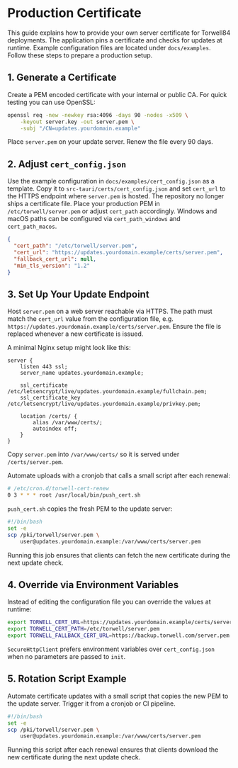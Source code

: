 # Production Certificate

This guide explains how to provide your own server certificate for Torwell84 deployments. The application pins a certificate and checks for updates at runtime. Example configuration files are located under `docs/examples`. Follow these steps to prepare a production setup.

## 1. Generate a Certificate

Create a PEM encoded certificate with your internal or public CA. For quick testing you can use OpenSSL:

```bash
openssl req -new -newkey rsa:4096 -days 90 -nodes -x509 \
    -keyout server.key -out server.pem \
    -subj "/CN=updates.yourdomain.example"
```

Place `server.pem` on your update server. Renew the file every 90 days.

## 2. Adjust `cert_config.json`

Use the example configuration in `docs/examples/cert_config.json` as a template. Copy it to `src-tauri/certs/cert_config.json` and set `cert_url` to the HTTPS endpoint where `server.pem` is hosted. The repository no longer ships a certificate file. Place your production PEM in `/etc/torwell/server.pem` or adjust `cert_path` accordingly. Windows and macOS paths can be configured via `cert_path_windows` and `cert_path_macos`.

```json
{
  "cert_path": "/etc/torwell/server.pem",
  "cert_url": "https://updates.yourdomain.example/certs/server.pem",
  "fallback_cert_url": null,
  "min_tls_version": "1.2"
}
```

## 3. Set Up Your Update Endpoint

Host `server.pem` on a web server reachable via HTTPS. The path must match the `cert_url` value from the configuration file, e.g. `https://updates.yourdomain.example/certs/server.pem`.  Ensure the file is replaced whenever a new certificate is issued.

A minimal Nginx setup might look like this:

```nginx
server {
    listen 443 ssl;
    server_name updates.yourdomain.example;

    ssl_certificate /etc/letsencrypt/live/updates.yourdomain.example/fullchain.pem;
    ssl_certificate_key /etc/letsencrypt/live/updates.yourdomain.example/privkey.pem;

    location /certs/ {
        alias /var/www/certs/;
        autoindex off;
    }
}
```

Copy `server.pem` into `/var/www/certs/` so it is served under `/certs/server.pem`.

Automate uploads with a cronjob that calls a small script after each renewal:

```bash
# /etc/cron.d/torwell-cert-renew
0 3 * * * root /usr/local/bin/push_cert.sh
```

`push_cert.sh` copies the fresh PEM to the update server:

```bash
#!/bin/bash
set -e
scp /pki/torwell/server.pem \
    user@updates.yourdomain.example:/var/www/certs/server.pem
```

Running this job ensures that clients can fetch the new certificate during the next update check.

## 4. Override via Environment Variables

Instead of editing the configuration file you can override the values at runtime:

```bash
export TORWELL_CERT_URL=https://updates.yourdomain.example/certs/server.pem
export TORWELL_CERT_PATH=/etc/torwell/server.pem
export TORWELL_FALLBACK_CERT_URL=https://backup.torwell.com/server.pem
```

`SecureHttpClient` prefers environment variables over `cert_config.json` when no parameters are passed to `init`.

## 5. Rotation Script Example

Automate certificate updates with a small script that copies the new PEM to the update server. Trigger it from a cronjob or CI pipeline.

```bash
#!/bin/bash
set -e
scp /pki/torwell/server.pem \
    user@updates.yourdomain.example:/var/www/certs/server.pem
```

Running this script after each renewal ensures that clients download the new certificate during the next update check.
